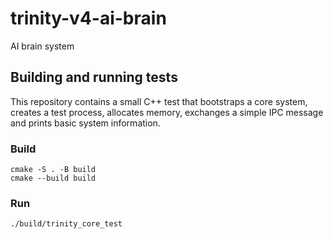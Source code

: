 # trinity-v4-ai-brain

AI brain system

## Building and running tests

This repository contains a small C++ test that bootstraps a core system, creates a test process,
allocates memory, exchanges a simple IPC message and prints basic system information.

### Build

```
cmake -S . -B build
cmake --build build
```

### Run

```
./build/trinity_core_test
```
